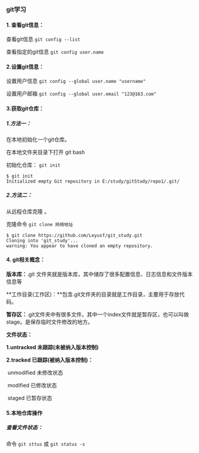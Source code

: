 ### git学习



#### 1. 查看git信息：

查看git信息   `git config --list`

查看指定的git信息 `git config user.name`



#### 2.设置git信息：

设置用户信息 `git config --global user.name "username"`

设置用户邮箱 `git config --global user.email "123@163.com"`



#### 3.获取git仓库：

##### 1.方法一：

在本地初始化一个git仓库。

在本地文件夹目录下打开 git bash

初始化仓库： `git init`

```
$ git init
Initialized empty Git repository in E:/study/gitStudy/repo1/.git/
```

##### 2.方法二：

从远程仓库克隆 。

克隆命令 `git clone 网络地址`

```
$ git clone https://github.com/Leyusf/git_study.git
Cloning into 'git_study'...
warning: You appear to have cloned an empty repository.
```



#### 4. git相关概念：

**版本库：**.git 文件夹就是版本库，其中储存了很多配置信息、日志信息和文件版本信息等

**工作目录(工作区)：**包含.git文件夹的目录就是工作目录，主要用于存放代码。

**暂存区：**.git文件夹中有很多文件，其中一个index文件就是暂存区，也可以叫做stage。是保存临时文件修改的地方。

**文件状态：**

**1.untracked 未跟踪(未被纳入版本控制)**

**2.tracked 已跟踪(被纳入版本控制)：**

​	unmodified 未修改状态

​	modified 已修改状态

​	staged 已暂存状态



#### 5.本地仓库操作

##### 查看文件状态：

命令 `git sttus` 或 `git status -s`